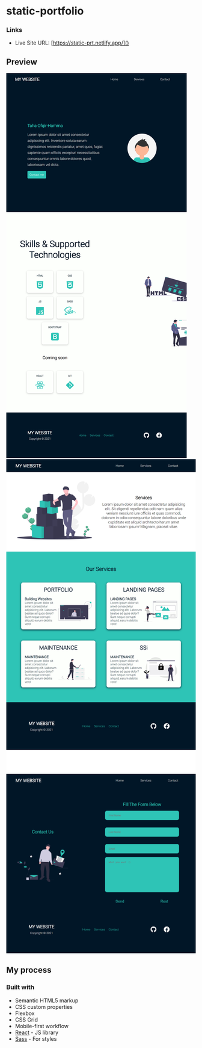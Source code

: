 # static-portfolio

### Links

- Live Site URL: [https://static-prt.netlify.app/]()

## Preview

![design](./static-prt.netlify.app_index.html.png)
![design](./static-prt.netlify.app_services.png)
![design](./static-prt.netlify.app_contact.html.png)

## My process

### Built with

- Semantic HTML5 markup
- CSS custom properties
- Flexbox
- CSS Grid
- Mobile-first workflow
- [React](https://reactjs.org/) - JS library
- [Sass](https://styled-components.com/) - For styles
